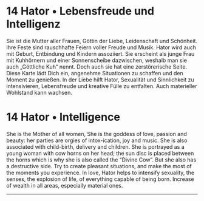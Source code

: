 # 14 Hator • Lebensfreude und Intelligenz

Sie ist die Mutter aller Frauen, Göttin der Liebe, Leidenschaft und Schönheit. Ihre Feste sind rauschhafte Feiern voller Freude und Musik. Hator wird auch mit Geburt, Entbindung und Kindern assoziiert. Sie erscheint als junge Frau mit Kuhhörnern und einer Sonnenscheibe dazwischen, weshalb man sie auch „Göttliche Kuh“ nennt. Doch auch sie hat eine zerstörerische Seite. Diese Karte lädt Dich ein, angenehme Situationen zu schaffen und den Moment zu genießen. In der Liebe hilft Hator, Sexualität und Sinnlichkeit zu intensivieren, Lebensfreude und kreative Fülle zu entfalten. Auch materieller Wohlstand kann wachsen.

# 14 Hator • Intelligence

She  is  the  Mother  of all  women, She  is  the  goddess  of love, passion and  beauty: her  parties are orgies of intox-ication, joy and  music. She  is also associated with child-birth, delivery and children. She is portrayed as a young woman  with  cow  horns  on  her  head;  the  sun  disc  is placed between the  horns which is why she is also called the  “Divine  Cow”.  But  she  also  has  a  destructive  side. Try  to  create  pleasant situations, and  make  the  most of the  moments  you  experience.  In  love,  Hator  helps  to intensify sexuality,  the  senses,  the  explosion  of  life,  of everything capable  of being  born.  Increase of wealth  in all areas, especially material ones.

------


